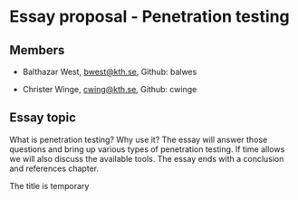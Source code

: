 # Essay proposal - Penetration testing

## Members
* Balthazar West, bwest@kth.se, Github: balwes

* Christer Winge, cwing@kth.se, Github: cwinge

## Essay topic
What is penetration testing? Why use it? The essay will answer those questions and bring up various types of penetration testing. If time allows we will also discuss the available tools. The essay ends with a conclusion and references chapter.

The title is temporary
